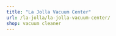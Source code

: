 ```yaml
---
title: "La Jolla Vacuum Center"
url: /la-jolla/la-jolla-vacuum-center/
shop: vacuum cleaner
---
```


